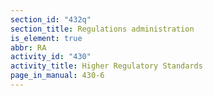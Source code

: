 ```yaml
---
section_id: "432q"
section_title: Regulations administration
is_element: true
abbr: RA
activity_id: "430"
activity_title: Higher Regulatory Standards
page_in_manual: 430-6
---
```

